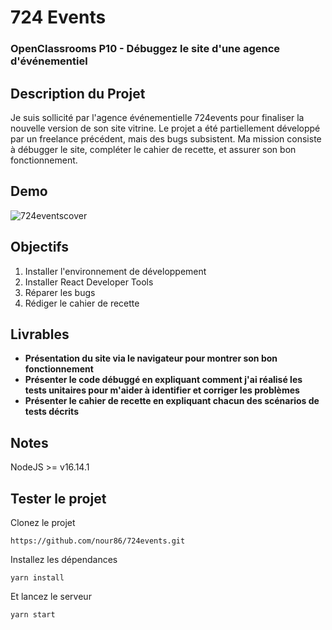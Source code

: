 # 724 Events
### OpenClassrooms P10 - Débuggez le site d'une agence d'événementiel

## Description du Projet

Je suis sollicité par l'agence événementielle 724events pour finaliser la nouvelle version de son site vitrine. Le projet a été partiellement développé par un freelance précédent, mais des bugs subsistent. Ma mission consiste à débugger le site, compléter le cahier de recette, et assurer son bon fonctionnement.

## Demo
![724eventscover](https://github.com/nour86/724events/assets/71932371/22229fb8-814a-4aa7-b3da-911dc2f13b20)


## Objectifs

1. Installer l'environnement de développement
2. Installer React Developer Tools
3. Réparer les bugs
4. Rédiger le cahier de recette

## Livrables

- **Présentation du site via le navigateur pour montrer son bon fonctionnement**
- **Présenter le code débuggé en expliquant comment j'ai réalisé les tests unitaires pour m'aider à identifier et corriger les problèmes**
- **Présenter le cahier de recette en expliquant chacun des scénarios de tests décrits**

## Notes

NodeJS >= v16.14.1

## Tester le projet

Clonez le projet
```terminal
https://github.com/nour86/724events.git
```
Installez les dépendances
```terminal
yarn install
```
Et lancez le serveur
```terminal
yarn start
```
